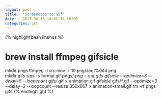 ```yaml
---
layout: post
title:  "Screencaps to Gif"
date:   2017-06-15 14:01:32 +0200
categories: git
---
```


{% highlight bash linenos %}
# brew install ffmpeg gifsicle
mkdir pngs 
ffmpeg -i src.mov -r 10 pngs/out%04d.png  
mkdir gifs
sips -s format gif pngs/*.png --out gifs
gifsicle --optimize=3 --delay=5 --loopcount gifs/*.gif > animation.gif
gifsicle gifs/*.gif --optimize=3 --delay=3 --loopcount --resize 350x667 > animation-small.gif
rm -rf pngs gifs
{% endhighlight %}
